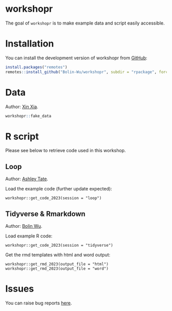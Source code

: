 
<!-- README.md is generated from README.Rmd. Please edit that file -->

# workshopr

<!-- badges: start -->
<!-- badges: end -->

The goal of `workshopr` is to make example data and script easily
accessible.

# Installation

You can install the development version of workshopr from
[GitHub](https://github.com/Bolin-Wu/workshopr):

``` r
install.packages("remotes")
remotes::install_github("Bolin-Wu/workshopr", subdir = "rpackage", force = TRUE)
```

# Data

Author: [Xin Xia](https://ki-su-arc.se/staff/xin-xia/).

``` r
workshopr::fake_data 
```

# R script

Please see below to retrieve code used in this workshop.

## Loop

Author: [Ashley Tate](https://staff.ki.se/people/ashley-tate).

Load the example code (further update expected):

    workshopr::get_code_2023(session = "loop")

## Tidyverse & Rmarkdown

Author: [Bolin Wu](https://staff.ki.se/people/bolin-wu).

Load example R code:

    workshopr::get_code_2023(session = "tidyverse")

Get the rmd templates with html and word output:

    workshopr::get_rmd_2023(output_file = "html")
    workshopr::get_rmd_2023(output_file = "word")

# Issues

You can raise bug reports
[here](https://github.com/Bolin-Wu/workshopr/issues).
